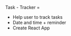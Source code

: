 Task - Tracker =
 
-   Help user to track tasks
-   Date and time + reminder
-   Create React App





